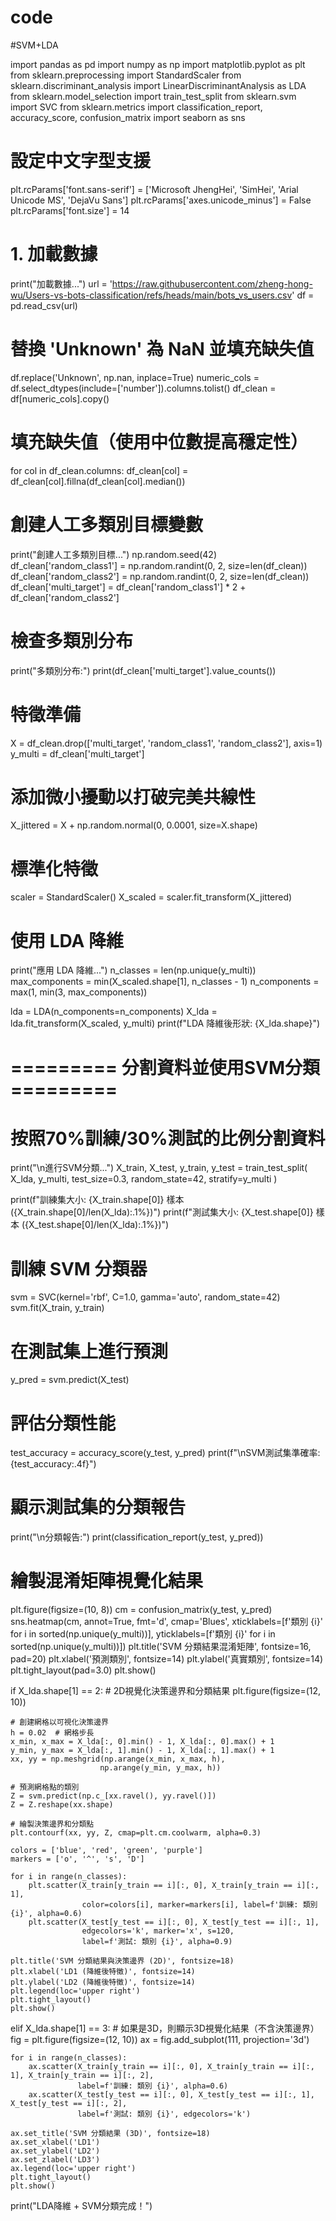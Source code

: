 # code
#SVM+LDA

import pandas as pd
import numpy as np
import matplotlib.pyplot as plt
from sklearn.preprocessing import StandardScaler
from sklearn.discriminant_analysis import LinearDiscriminantAnalysis as LDA
from sklearn.model_selection import train_test_split
from sklearn.svm import SVC
from sklearn.metrics import classification_report, accuracy_score, confusion_matrix
import seaborn as sns

# 設定中文字型支援
plt.rcParams['font.sans-serif'] = ['Microsoft JhengHei', 'SimHei', 'Arial Unicode MS', 'DejaVu Sans']
plt.rcParams['axes.unicode_minus'] = False
plt.rcParams['font.size'] = 14

# 1. 加載數據
print("加載數據...")
url = 'https://raw.githubusercontent.com/zheng-hong-wu/Users-vs-bots-classification/refs/heads/main/bots_vs_users.csv'
df = pd.read_csv(url)

# 替換 'Unknown' 為 NaN 並填充缺失值
df.replace('Unknown', np.nan, inplace=True)
numeric_cols = df.select_dtypes(include=['number']).columns.tolist()
df_clean = df[numeric_cols].copy()

# 填充缺失值（使用中位數提高穩定性）
for col in df_clean.columns:
    df_clean[col] = df_clean[col].fillna(df_clean[col].median())

# 創建人工多類別目標變數
print("創建人工多類別目標...")
np.random.seed(42)
df_clean['random_class1'] = np.random.randint(0, 2, size=len(df_clean))
df_clean['random_class2'] = np.random.randint(0, 2, size=len(df_clean))
df_clean['multi_target'] = df_clean['random_class1'] * 2 + df_clean['random_class2']

# 檢查多類別分布
print("多類別分布:")
print(df_clean['multi_target'].value_counts())

# 特徵準備
X = df_clean.drop(['multi_target', 'random_class1', 'random_class2'], axis=1)
y_multi = df_clean['multi_target']

# 添加微小擾動以打破完美共線性
X_jittered = X + np.random.normal(0, 0.0001, size=X.shape)

# 標準化特徵
scaler = StandardScaler()
X_scaled = scaler.fit_transform(X_jittered)

# 使用 LDA 降維
print("應用 LDA 降維...")
n_classes = len(np.unique(y_multi))
max_components = min(X_scaled.shape[1], n_classes - 1)
n_components = max(1, min(3, max_components))

lda = LDA(n_components=n_components)
X_lda = lda.fit_transform(X_scaled, y_multi)
print(f"LDA 降維後形狀: {X_lda.shape}")

# ========= 分割資料並使用SVM分類 =========

# 按照70%訓練/30%測試的比例分割資料
print("\n進行SVM分類...")
X_train, X_test, y_train, y_test = train_test_split(
    X_lda, y_multi, test_size=0.3, random_state=42, stratify=y_multi
)

print(f"訓練集大小: {X_train.shape[0]} 樣本 ({X_train.shape[0]/len(X_lda):.1%})")
print(f"測試集大小: {X_test.shape[0]} 樣本 ({X_test.shape[0]/len(X_lda):.1%})")

# 訓練 SVM 分類器
svm = SVC(kernel='rbf', C=1.0, gamma='auto', random_state=42)
svm.fit(X_train, y_train)

# 在測試集上進行預測
y_pred = svm.predict(X_test)

# 評估分類性能
test_accuracy = accuracy_score(y_test, y_pred)
print(f"\nSVM測試集準確率: {test_accuracy:.4f}")

# 顯示測試集的分類報告
print("\n分類報告:")
print(classification_report(y_test, y_pred))

# 繪製混淆矩陣視覺化結果
plt.figure(figsize=(10, 8))
cm = confusion_matrix(y_test, y_pred)
sns.heatmap(cm, annot=True, fmt='d', cmap='Blues',
            xticklabels=[f'類別 {i}' for i in sorted(np.unique(y_multi))],
            yticklabels=[f'類別 {i}' for i in sorted(np.unique(y_multi))])
plt.title('SVM 分類結果混淆矩陣', fontsize=16, pad=20)
plt.xlabel('預測類別', fontsize=14)
plt.ylabel('真實類別', fontsize=14)
plt.tight_layout(pad=3.0)
plt.show()

if X_lda.shape[1] == 2:
    # 2D視覺化決策邊界和分類結果
    plt.figure(figsize=(12, 10))

    # 創建網格以可視化決策邊界
    h = 0.02  # 網格步長
    x_min, x_max = X_lda[:, 0].min() - 1, X_lda[:, 0].max() + 1
    y_min, y_max = X_lda[:, 1].min() - 1, X_lda[:, 1].max() + 1
    xx, yy = np.meshgrid(np.arange(x_min, x_max, h),
                        np.arange(y_min, y_max, h))

    # 預測網格點的類別
    Z = svm.predict(np.c_[xx.ravel(), yy.ravel()])
    Z = Z.reshape(xx.shape)

    # 繪製決策邊界和分類點
    plt.contourf(xx, yy, Z, cmap=plt.cm.coolwarm, alpha=0.3)

    colors = ['blue', 'red', 'green', 'purple']
    markers = ['o', '^', 's', 'D']

    for i in range(n_classes):
        plt.scatter(X_train[y_train == i][:, 0], X_train[y_train == i][:, 1],
                    color=colors[i], marker=markers[i], label=f'訓練: 類別 {i}', alpha=0.6)
        plt.scatter(X_test[y_test == i][:, 0], X_test[y_test == i][:, 1],
                    edgecolors='k', marker='x', s=120,
                    label=f'測試: 類別 {i}', alpha=0.9)

    plt.title('SVM 分類結果與決策邊界 (2D)', fontsize=18)
    plt.xlabel('LD1 (降維後特徵)', fontsize=14)
    plt.ylabel('LD2 (降維後特徵)', fontsize=14)
    plt.legend(loc='upper right')
    plt.tight_layout()
    plt.show()

elif X_lda.shape[1] == 3:
    # 如果是3D，則顯示3D視覺化結果（不含決策邊界）
    fig = plt.figure(figsize=(12, 10))
    ax = fig.add_subplot(111, projection='3d')

    for i in range(n_classes):
        ax.scatter(X_train[y_train == i][:, 0], X_train[y_train == i][:, 1], X_train[y_train == i][:, 2],
                   label=f'訓練: 類別 {i}', alpha=0.6)
        ax.scatter(X_test[y_test == i][:, 0], X_test[y_test == i][:, 1], X_test[y_test == i][:, 2],
                   label=f'測試: 類別 {i}', edgecolors='k')

    ax.set_title('SVM 分類結果 (3D)', fontsize=18)
    ax.set_xlabel('LD1')
    ax.set_ylabel('LD2')
    ax.set_zlabel('LD3')
    ax.legend(loc='upper right')
    plt.tight_layout()
    plt.show()

print("LDA降維 + SVM分類完成！")
